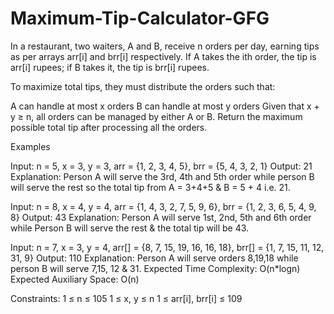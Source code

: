 # Maximum-Tip-Calculator-GFG
In a restaurant, two waiters, A and B, receive n orders per day, earning tips as per arrays arr[i] and brr[i] respectively. If A takes the ith order, the tip is arr[i] rupees; if B takes it, the tip is brr[i] rupees.

To maximize total tips, they must distribute the orders such that:

A can handle at most x orders
B can handle at most y orders
Given that x + y ≥ n, all orders can be managed by either A or B. Return the maximum possible total tip after processing all the orders.

Examples

Input: n = 5, x = 3, y = 3, arr = {1, 2, 3, 4, 5}, brr = {5, 4, 3, 2, 1}
Output: 21
Explanation: Person A will serve the 3rd, 4th and 5th order while person B will serve the rest so the total tip from A = 3+4+5 & B = 5 + 4 i.e. 21. 
 

Input: n = 8, x = 4, y = 4, arr = {1, 4, 3, 2, 7, 5, 9, 6}, brr = {1, 2, 3, 6, 5, 4, 9, 8}
Output: 43
Explanation: Person A will serve 1st, 2nd, 5th and 6th order while Person B will serve the rest & the total tip will be 43.
 

Input: n = 7, x = 3, y = 4, arr[] = {8, 7, 15, 19, 16, 16, 18}, brr[] = {1, 7, 15, 11, 12, 31, 9}
Output: 110
Explanation: Person A will serve orders 8,19,18 while person B will serve 7,15, 12 & 31.
Expected Time Complexity: O(n*logn)
Expected Auxiliary Space: O(n)

Constraints:
1 ≤ n ≤ 105
1 ≤ x, y ≤ n
1 ≤ arr[i], brr[i] ≤ 109

